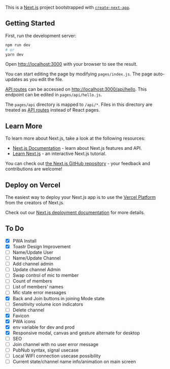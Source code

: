This is a [Next.js](https://nextjs.org/) project bootstrapped with [`create-next-app`](https://github.com/vercel/next.js/tree/canary/packages/create-next-app).

## Getting Started

First, run the development server:

```bash
npm run dev
# or
yarn dev
```

Open [http://localhost:3000](http://localhost:3000) with your browser to see the result.

You can start editing the page by modifying `pages/index.js`. The page auto-updates as you edit the file.

[API routes](https://nextjs.org/docs/api-routes/introduction) can be accessed on [http://localhost:3000/api/hello](http://localhost:3000/api/hello). This endpoint can be edited in `pages/api/hello.js`.

The `pages/api` directory is mapped to `/api/*`. Files in this directory are treated as [API routes](https://nextjs.org/docs/api-routes/introduction) instead of React pages.

## Learn More

To learn more about Next.js, take a look at the following resources:

- [Next.js Documentation](https://nextjs.org/docs) - learn about Next.js features and API.
- [Learn Next.js](https://nextjs.org/learn) - an interactive Next.js tutorial.

You can check out [the Next.js GitHub repository](https://github.com/vercel/next.js/) - your feedback and contributions are welcome!

## Deploy on Vercel

The easiest way to deploy your Next.js app is to use the [Vercel Platform](https://vercel.com/new?utm_medium=default-template&filter=next.js&utm_source=create-next-app&utm_campaign=create-next-app-readme) from the creators of Next.js.

Check out our [Next.js deployment documentation](https://nextjs.org/docs/deployment) for more details.


## To Do

* [x] PWA Install
* [x] Toastr Design Improvement
* [ ] Name/Update User
* [ ] Name/Update Channel
* [ ] Add channel admin
* [ ] Update channel Admin
* [ ] Swap control of mic to member
* [ ] Count of members
* [ ] List of members' names
* [ ] Mic state error messages
* [x] Back and Join buttons in joining Mode state
* [ ] Sensitivity volume icon indicators
* [ ] Delete channel
* [x] Favicon
* [x] PWA icons
* [x] env variable for dev and prod
* [x] Responsive modal, canvas and gesture alternate for desktop
* [ ] SEO
* [ ] Join channel with no user error message
* [ ] PubNub syntax, signal usecase
* [ ] Local WIFI connection usecase possibility
* [ ] Current state/channel name info/animation on main screen
